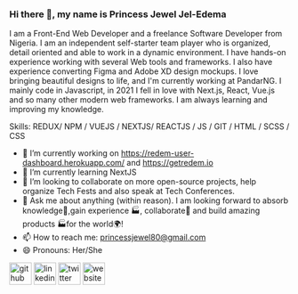 


### Hi there 👋, my name is Princess Jewel Jel-Edema
<!-- #### I am a Front-End Web Developer -->
<!-- ![I am a Front-End Web Developer](https://res.cloudinary.com/dpqxraalv/image/upload/v1641733739/princess_nzitjk.jpg) -->

 I am a Front-End Web Developer and a freelance Software Developer  from Nigeria. I am an independent self-starter team player who is organized, detail oriented and able to work in a dynamic environment. I have hands-on experience working with several Web tools and frameworks. I also have experience converting Figma and Adobe XD design mockups. I love bringing beautiful designs to life, and I'm currently working at PandarNG. I mainly code in Javascript, in 2021 I fell in love with Next.js, React, Vue.js and so many other modern web frameworks. I am always learning and improving my knowledge.

Skills: REDUX/ NPM / VUEJS / NEXTJS/ REACTJS / JS / GIT / HTML / SCSS / CSS 

- 🔭 I’m currently working on https://redem-user-dashboard.herokuapp.com/ and https://getredem.io
- 🌱 I’m currently learning NextJS 
- 👯 I’m looking to collaborate on more open-source projects, help organize Tech Fests and also speak at Tech Conferences.
- 💬 Ask me about anything (within reason). I am looking forward to absorb knowledge🧠,gain experience 🏭, collaborate🤝 and build amazing products 🏭for the world🌍! 
- 📫 How to reach me: princessjewel80@gmail.com 
- 😄 Pronouns: Her/She 


[<img src='https://cdn.jsdelivr.net/npm/simple-icons@3.0.1/icons/github.svg' alt='github' height='40'>](https://github.com/Princess-Jewel)  [<img src='https://cdn.jsdelivr.net/npm/simple-icons@3.0.1/icons/linkedin.svg' alt='linkedin' height='40'>](https://linkedin.com/in/princess-jewel-jel-edema/)  [<img src='https://cdn.jsdelivr.net/npm/simple-icons@3.0.1/icons/twitter.svg' alt='twitter' height='40'>](https://twitter.com/thatebonychic)  [<img src='https://cdn.jsdelivr.net/npm/simple-icons@3.0.1/icons/icloud.svg' alt='website' height='40'>](https://princess-jewel.herokuapp.com)  

